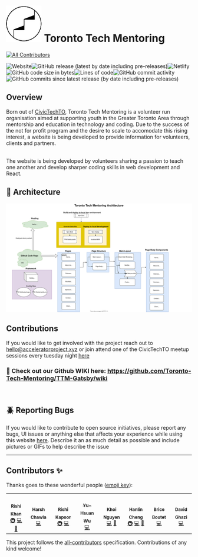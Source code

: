 # <img src="./src/images/navbar/logo-ttm.svg"> Toronto Tech Mentoring
<!-- ALL-CONTRIBUTORS-BADGE:START - Do not remove or modify this section -->
[![All Contributors](https://img.shields.io/badge/all_contributors-2-orange.svg?style=flat-square)](#contributors-)
<!-- ALL-CONTRIBUTORS-BADGE:END -->
![Website](https://img.shields.io/website?down_color=red&down_message=offline&up_color=green&up_message=online&url=https%3A%2F%2Fwww.torontotechmentoring.live%2F)![GitHub release (latest by date including pre-releases)](https://img.shields.io/github/v/release/Toronto-Tech-Mentoring/TTM-Gatsby?include_prereleases)![Netlify](https://img.shields.io/netlify/129ddafb-ec6d-4002-83e5-ce05c55ca1a1?style=plastic)<br/>![GitHub code size in bytes](https://img.shields.io/github/languages/code-size/Toronto-Tech-Mentoring/TTM-Gatsby?style=plastic)![Lines of code](https://img.shields.io/tokei/lines/github/Toronto-Tech-Mentoring/TTM-Gatsby)![GitHub commit activity](https://img.shields.io/github/commit-activity/w/Toronto-Tech-Mentoring/TTM-gatsby)![GitHub commits since latest release (by date including pre-releases)](https://img.shields.io/github/commits-since/Toronto-Tech-Mentoring/TTM-gatsby/latest?include_prereleases)

## Overview

Born out of [CivicTechTO](http://civictech.ca/), Toronto Tech Mentoring is a volunteer run organisation aimed at supporting youth in the Greater Toronto Area through mentorship and education in technology and coding. Due to the success of the not for profit program and the desire to scale to accomodate this rising interest, a website is being developed to provide information for volunteers, clients and partners.

<br/>
The website is being developed by volunteers sharing a passion to teach one another and develop sharper coding skills in web development and React.

<br/>

## :construction: Architecture

<img src="./TTM-Arch.svg">

## Contributions

If you would like to get involved with the project reach out to hello@acceleratorproject.xyz or join attend one of the CivicTechTO meetup sessions every tuesday night [here](https://www.meetup.com/Civic-Tech-Toronto/)

### 💜 Check out our Github WIKI here: https://github.com/Toronto-Tech-Mentoring/TTM-Gatsby/wiki
<br/>

## :beetle: Reporting Bugs

If you would like to contribute to open source initiatives, please report any bugs, UI issues or anything else that affects your experience while using this website [here](https://github.com/Toronto-Tech-Mentoring/TTM-Gatsby/issues). Describe it an as much detail as possible and include pictures or GIFs to help describe the issue
***

## Contributors ✨

Thanks goes to these wonderful people ([emoji key](https://allcontributors.org/docs/en/emoji-key)):

<!-- ALL-CONTRIBUTORS-LIST:START - Do not remove or modify this section -->
<!-- prettier-ignore-start -->
<!-- markdownlint-disable -->
<table>
  <tr>
    <td align="center"><a href="https://github.com/rishFilet"><img src="https://avatars2.githubusercontent.com/u/28996036?v=4" width="100px;" alt=""/><br /><sub><b>Rishi Khan</b></sub></a><br /><a href="#infra-rishFilet" title="Infrastructure (Hosting, Build-Tools, etc)">🚇</a> <a href="https://github.com/Toronto-Tech-Mentoring/TTM-Gatsby/commits?author=rishFilet" title="Code">💻</a> <a href="#projectManagement-rishFilet" title="Project Management">📆</a></td>
    <td align="center"><a href="http://Linkedin.com/in/harshvchawla"><img src="https://avatars1.githubusercontent.com/u/6857593?v=4" width="100px;" alt=""/><br /><sub><b>Harsh Chawla</b></sub></a><br /><a href="https://github.com/Toronto-Tech-Mentoring/TTM-Gatsby/commits?author=harshvchawla" title="Code">💻</a></td>
    <td align="center"><a href="https://github.com/airshiprook"><img src="https://avatars2.githubusercontent.com/u/10469986?v=4" width="100px;" alt=""/><br /><sub><b>Rishi Kapoor</b></sub></a><br /><a href="#infra-airshiprook" title="Infrastructure (Hosting, Build-Tools, etc)">🚇</a> <a href="https://github.com/Toronto-Tech-Mentoring/TTM-Gatsby/commits?author=airshiprook" title="Code">💻</a></td>
    <td align="center"><a href="https://demiwu96.github.io/"><img src="https://avatars3.githubusercontent.com/u/56731719?v=4" width="100px;" alt=""/><br /><sub><b>Yu-Hsuan Wu</b></sub></a><br /><a href="https://github.com/Toronto-Tech-Mentoring/TTM-Gatsby/commits?author=demiwu96" title="Code">💻</a></td>
    <td align="center"><a href="https://khoi-portfolio.herokuapp.com/"><img src="https://avatars1.githubusercontent.com/u/23471813?v=4" width="100px;" alt=""/><br /><sub><b>Khoi Nguyen</b></sub></a><br /><a href="https://github.com/Toronto-Tech-Mentoring/TTM-Gatsby/commits?author=gh0stl0nely" title="Code">💻</a> <a href="https://github.com/Toronto-Tech-Mentoring/TTM-Gatsby/commits?author=gh0stl0nely" title="Documentation">📖</a></td>
    <td align="center"><a href="http://hanlincheng.me"><img src="https://avatars1.githubusercontent.com/u/19617248?v=4" width="100px;" alt=""/><br /><sub><b>Hanlin Cheng</b></sub></a><br /><a href="#infra-hanlinc27" title="Infrastructure (Hosting, Build-Tools, etc)">🚇</a> <a href="https://github.com/Toronto-Tech-Mentoring/TTM-Gatsby/commits?author=hanlinc27" title="Code">💻</a> <a href="#design-hanlinc27" title="Design">🎨</a></td>
    <td align="center"><a href="https://brice-boutet.herokuapp.com/"><img src="https://avatars3.githubusercontent.com/u/59809722?v=4" width="100px;" alt=""/><br /><sub><b>Brice Boutet</b></sub></a><br /><a href="https://github.com/Toronto-Tech-Mentoring/TTM-Gatsby/commits?author=BBoutet1" title="Code">💻</a></td>
    <td align="center"><a href="https://david-ghazi-portfolio.herokuapp.com/"><img src="https://avatars0.githubusercontent.com/u/59675897?v=4" width="100px;" alt=""/><br /><sub><b>David Ghazi</b></sub></a><br /><a href="https://github.com/Toronto-Tech-Mentoring/TTM-Gatsby/commits?author=dghazi12" title="Code">💻</a></td>
  </tr>
</table>

<!-- markdownlint-enable -->
<!-- prettier-ignore-end -->
<!-- ALL-CONTRIBUTORS-LIST:END -->

This project follows the [all-contributors](https://github.com/all-contributors/all-contributors) specification. Contributions of any kind welcome!


